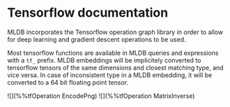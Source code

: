 # Tensorflow documentation

MLDB incorporates the Tensorflow operation graph library in order to allow
for deep learning and gradient descent operations to be used.

Most tensorflow functions are available in MLDB queries and expressions with a 
`tf_` prefix. MLDB embeddings will be implicitely converted to tensorflow tensors 
of the same dimensions and closest matching type, and vice versa. In case of inconsistent 
type in a MLDB embedding, it will be converted to a 64 bit floating point tensor.

![](%%tfOperation EncodePng)
![](%%tfOperation MatrixInverse)

